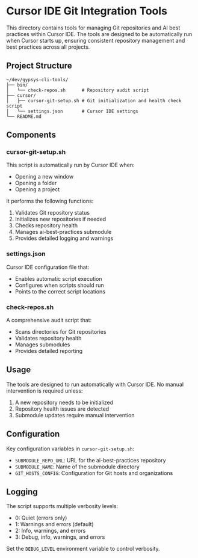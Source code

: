 # Cursor IDE Git Integration Tools

This directory contains tools for managing Git repositories and AI best practices within Cursor IDE. The tools are designed to be automatically run when Cursor starts up, ensuring consistent repository management and best practices across all projects.

## Project Structure

```
~/dev/gypsys-cli-tools/
├── bin/
│   └── check-repos.sh      # Repository audit script
├── cursor/
│   ├── cursor-git-setup.sh # Git initialization and health check script
│   └── settings.json       # Cursor IDE settings
└── README.md
```

## Components

### cursor-git-setup.sh
This script is automatically run by Cursor IDE when:
- Opening a new window
- Opening a folder
- Opening a project

It performs the following functions:
1. Validates Git repository status
2. Initializes new repositories if needed
3. Checks repository health
4. Manages ai-best-practices submodule
5. Provides detailed logging and warnings

### settings.json
Cursor IDE configuration file that:
- Enables automatic script execution
- Configures when scripts should run
- Points to the correct script locations

### check-repos.sh
A comprehensive audit script that:
- Scans directories for Git repositories
- Validates repository health
- Manages submodules
- Provides detailed reporting

## Usage

The tools are designed to run automatically with Cursor IDE. No manual intervention is required unless:
1. A new repository needs to be initialized
2. Repository health issues are detected
3. Submodule updates require manual intervention

## Configuration

Key configuration variables in `cursor-git-setup.sh`:
- `SUBMODULE_REPO_URL`: URL for the ai-best-practices repository
- `SUBMODULE_NAME`: Name of the submodule directory
- `GIT_HOSTS_CONFIG`: Configuration for Git hosts and organizations

## Logging

The script supports multiple verbosity levels:
- 0: Quiet (errors only)
- 1: Warnings and errors (default)
- 2: Info, warnings, and errors
- 3: Debug, info, warnings, and errors

Set the `DEBUG_LEVEL` environment variable to control verbosity. 
